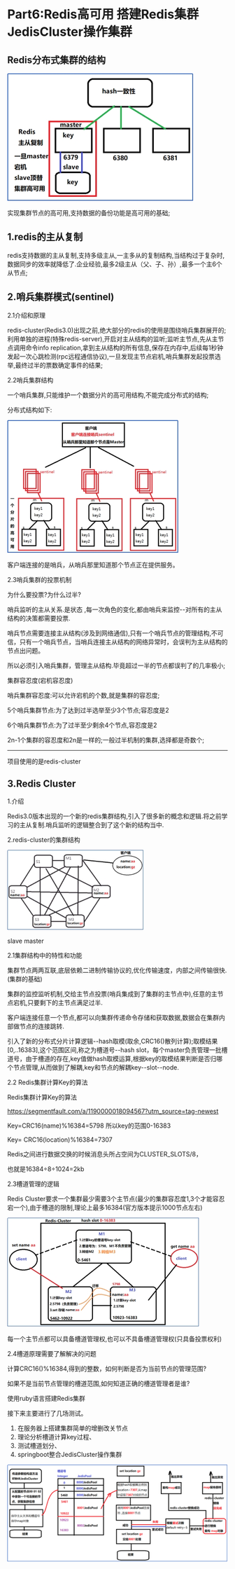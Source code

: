 # Part6:Redis高可用 搭建Redis集群 JedisCluster操作集群

## Redis分布式集群的结构

![img](figs/Part6/Redis分布式集群.jpg) 

实现集群节点的高可用,支持数据的备份功能是高可用的基础;

## 1.redis的主从复制

redis支持数据的主从复制,支持多级主从,一主多从的复制结构,当结构过于复杂时,数据同步的效率就降低了.企业经验,最多2级主从（父、子、孙）,最多一个主6个从节点;

## 2.哨兵集群模式(sentinel)

2.1介绍和原理

redis-cluster(Redis3.0)出现之前,绝大部分的redis的使用是围绕哨兵集群展开的;利用单独的进程(特殊redis-server),开启对主从结构的监听;监听主节点,先从主节点调用命令info replication,拿到主从结构的所有信息,保存在内存中,后续每1秒钟发起一次心跳检测(rpc远程通信协议),一旦发现主节点宕机,哨兵集群发起投票选举,最终过半的票数确定事件的结果;

2.2哨兵集群结构 

一个哨兵集群,只能维护一个数据分片的高可用结构,不能完成分布式的结构;

分布式结构如下:

![img](figs/Part6/哨兵集群结构.jpg) 

客户端连接的是哨兵，从哨兵那里知道那个节点正在提供服务。

2.3哨兵集群的投票机制

为什么要投票?为什么过半?

哨兵监听的主从关系.是状态 ,每一次角色的变化,都由哨兵来监控--对所有的主从结构的决策都需要投票.

哨兵节点需要连接主从结构(涉及到网络通信),只有一个哨兵节点的管理结构,不可信，只有一个哨兵节点，当哨兵连接主从结构的网络异常时，会误判为主从结构的节点出问题。

所以必须引入哨兵集群，管理主从结构.毕竟超过一半的节点都误判了的几率极小;

集群容忍度(宕机容忍度)

哨兵集群容忍度:可以允许宕机的个数,就是集群的容忍度;

5个哨兵集群节点:为了达到过半选举至少3个节点;容忍度是2

6个哨兵集群节点:为了过半至少剩余4个节点,容忍度是2

2n-1个集群的容忍度和2n是一样的;一般过半机制的集群,选择都是奇数个;



------

项目使用的是redis-cluster

## 3.Redis Cluster

1.介绍

Redis3.0版本出现的一个新的redis集群结构,引入了很多新的概念和逻辑.将之前学习的主从复制.哨兵监听的逻辑整合到了这个新的结构当中.

2.redis-cluster的集群结构

![img](figs/Part6/Redis-cluster.jpg)

slave master 

2.1集群结构中的特性和功能

集群节点两两互联,底层依赖二进制传输协议的,优化传输速度，内部之间传输很快.(集群的基础)

集群的监控监听机制,交给主节点投票(哨兵集成到了集群的主节点中),任意的主节点宕机,只要剩下的主节点满足过半.

客户端连接任意一个节点,都可以向集群传递命令存储和获取数据,数据会在集群内部做节点的连接跳转.

引入了新的分布式分片计算逻辑--hash取模(取余,CRC16()散列计算);取模结果[0,..16383],这个范围区间,称之为槽道号--hash slot，每个master负责管理一批槽道号，由于槽道的存在,key值做hash取模运算,根据key的取模结果判断是否归哪个节点管理,从而做到了解耦,key和节点的解耦key--slot--node.

2.2 Redis集群计算Key的算法

Redis集群计算Key的算法

https://segmentfault.com/a/1190000018094567?utm_source=tag-newest

Key=CRC16(name)%16384=5798  所以key的范围0-16383

Key= CRC16(location)%16384=7307

Redis之间进行数据交换的时候消息头所占空间为CLUSTER_SLOTS/8，

也就是16384÷8÷1024=2kb

2.3槽道管理的逻辑

Redis Cluster要求一个集群最少需要3个主节点(最少的集群容忍度1,3个才能容忍宕一个),由于槽道的限制,理论上最多16384(官方版本提示1000节点左右)

![img](figs/Part6/3master_slot.jpg) 

每一个主节点都可以具备槽道管理权,也可以不具备槽道管理权(只具备投票权利)

2.4槽道原理需要了解解决的问题

计算CRC16()%16384,得到的整数，如何判断是否为当前节点的管理范围?

如果不是当前节点管理的槽道范围,如何知道正确的槽道管理者是谁?



使用ruby语言搭建Redis集群



接下来主要进行了几场测试。

1. 在服务器上搭建集群简单的增删改关节点
2. 理论分析槽道计算key过程、
3. 测试槽道划分、
4. springboot整合JedisCluster操作集群

![image-20240609225207822](figs/Part6/jediscluster.png)